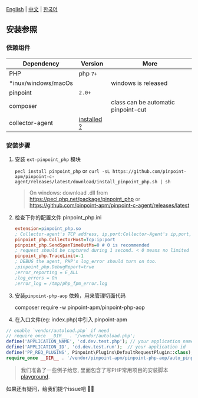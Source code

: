 [English](Readme.md) | [中文](Readme-CN.md) | [한국어](Readme-KR.md)

## 安装参照

### 依赖组件

| Dependency          | Version                                     | More                                |
| ------------------- | ------------------------------------------- | ----------------------------------- |
| PHP                 | php `7+`                                    |
| *inux/windows/macOs |                                             | windows is released                 |
| pinpoint            | `2.0+`                                      |
| composer            |                                             | class can be automatic pinpoint-cut |
| collector-agent     | [installed ?](../collector-agent/readme.md) |

### 安装步骤

1. 安装 `ext-pinpoint_php` 模块

     `pecl install pinpoint_php`
     or 
     `curl -sL https://github.com/pinpoint-apm/pinpoint-c-agent/releases/latest/download/install_pinpoint_php.sh | sh`

     > On windows: download .dll from  https://pecl.php.net/package/pinpoint_php  or https://github.com/pinpoint-apm/pinpoint-c-agent/releases/latest


2. 检查下你的配置文件 pinpoint_php.ini
         
     ```ini
     extension=pinpoint_php.so
     ; Collector-agent's TCP address, ip,port:Collector-Agent's ip,port, please ensure it consistent with the `PP_ADDRESS` of `Collector-Agent` in step2(Build Collector-Agent).
     pinpoint_php.CollectorHost=Tcp:ip:port
     pinpoint_php.SendSpanTimeOutMs=0 # 0 is recommended
     ; request should be captured during 1 second. < 0 means no limited
     pinpoint_php.TraceLimit=-1 
     ; DEBUG the agent, PHP's log_error should turn on too.
     ;pinpoint_php.DebugReport=true
     ;error_reporting = E_ALL
     ;log_errors = On
     ;error_log = /tmp/php_fpm_error.log
     ```
     
3. 安装`pinpoint-php-aop` 依赖，用来管理切面代码

     composer require -w pinpoint-apm/pinpoint-php-aop

4. 在入口文件(eg: index.php)中引入 pinpoint-apm

```php
// enable `vendor/autoload.php` if need
// require_once __DIR__ . '/vendor/autoload.php';
define('APPLICATION_NAME', 'cd.dev.test.php'); // your application name
define('APPLICATION_ID', 'cd.dev.test.run');  // your application id
define('PP_REQ_PLUGINS', Pinpoint\Plugins\DefaultRequestPlugin::class);
require_once __DIR__ . '/vendor/pinpoint-apm/pinpoint-php-aop/auto_pinpointed.php';
```

> 我们准备了一些例子给您, 里面包含了写PHP常用项目的安装脚本
> [playground](https://github.com/pinpoint-apm/pinpoint-c-agent/tree/dev/testapps#playground).

如果还有疑问，给我们提个issue吧 🙋‍♂️


